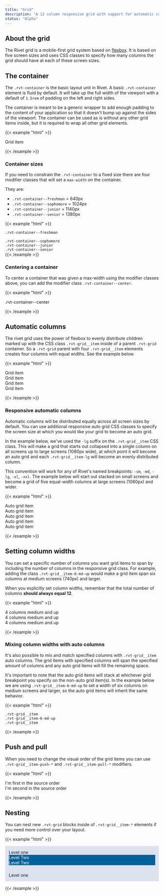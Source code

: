 ```yaml
---
title: "Grid"
description: "A 12 column responsive grid with support for automatic columns that makes it easy to lay out your application."
status: "Alpha"
---
```


## About the grid
The Rivet grid is a mobile-first grid system based on [flexbox](https://www.w3.org/TR/css-flexbox-1/). It is based on five screen sizes and uses CSS classes to specify how many columns the grid should have at each of these screen sizes.

## The container
The `.rvt-container` is the basic layout unit in Rivet. A basic `.rvt-container` element is fluid by default. It will take up the full width of the viewport with a default of `1.5rem` of padding on the left and right sides.

The container is meant to be a generic wrapper to add enough padding to the content of your application so that it doesn't bump up against the sides of the viewport. The container can be used as is without any other grid items inside, but it is required to wrap all other grid elements.

{{< example "html" >}}<div class="rvt-container">
    <div class="rvt-grid">
        <div class="rvt-grid__item">
            <span>Grid item</span>
        </div>
    </div>
</div>
{{< /example >}}

### Container sizes
If you need to constrain the `.rvt-container` to a fixed size there are four modifier classes that will set a `max-width` on the container.

They are:

- `.rvt-container--freshman` = 640px
- `.rvt-container--sophomore` = 1024px
- `.rvt-container--junior` = 1140px
- `.rvt-container--senior` = 1380px

{{< example "html" >}}<div class="rvt-container rvt-container--freshman">
    <div class="rvt-grid">
        <div class="rvt-grid__item"><span><code>.rvt-container--freshman</code></span></div>
    </div>
</div>
<div class="rvt-container rvt-container--sophomore">
    <div class="rvt-grid">
        <div class="rvt-grid__item"><span><code>.rvt-container--sophomore</code></span></div>
    </div>
</div>
<div class="rvt-container rvt-container--junior">
    <div class="rvt-grid">
        <div class="rvt-grid__item"><span><code>.rvt-container--junior</code></span></div>
    </div>
</div>
<div class="rvt-container rvt-container--senior">
    <div class="rvt-grid">
        <div class="rvt-grid__item"><span><code>.rvt-container--senior</code></span></div>
    </div>
</div>
{{< /example >}}

### Centering a container
To center a container that was given a max-width using the modifier classes above, you can add the modifier class `.rvt-container--center`.

{{< example "html" >}}<div class="rvt-container rvt-container--freshman rvt-container--center">
    <div class="rvt-grid">
        <div class="rvt-grid__item">
            <span>.rvt-container--center</span>
        </div>
    </div>
</div>
{{< /example >}}

## Automatic columns
The rivet grid uses the power of flexbox to evenly distribute children marked up with the CSS class `.rvt-grid__item` inside of a parent `.rvt-grid`  container. So a `.rvt-grid` parent with four `.rvt-grid__item` elements creates four columns with equal widths. See the example below.

{{< example "html" >}}<div class="rvt-container">
    <div class="rvt-grid">
        <div class="rvt-grid__item">
            <span>Grid item</span>
        </div>
        <div class="rvt-grid__item">
            <span>Grid item</span>
        </div>
        <div class="rvt-grid__item">
            <span>Grid item</span>
        </div>
        <div class="rvt-grid__item">
            <span>Grid item</span>
        </div>
    </div>
</div>
{{< /example >}}

### Responsive automatic columns
Automatic columns will be distributed equally across all screen sizes by default. You can use additional responsive auto grid CSS classes to specify the screen size at which you would like your grid to become an auto grid.

In the example below, we've used the `-lg` suffix on the `.rvt-grid__item` CSS class. This will make a grid that starts out collapsed into a single column on all screens up to large screens (1080px wide), at which point it will become an auto grid and each `.rvt-grid__item-lg` will become an evenly distributed column.

This convention will work for any of Rivet's named breakpoints: `-sm`, `-md`, `-lg`, `-xl`, `-xxl`. The example below will start out stacked on small screens and become a grid of five equal-width columns at large screens (1080px) and wider.

{{< example "html" >}}<div class="rvt-container">
    <div class="rvt-grid">
        <div class="rvt-grid__item-lg">
            <span>Auto grid item</span>
        </div>
        <div class="rvt-grid__item-lg">
            <span>Auto grid item</span>
        </div>
        <div class="rvt-grid__item-lg">
            <span>Auto grid item</span>
        </div>
        <div class="rvt-grid__item-lg">
            <span>Auto grid item</span>
        </div>
        <div class="rvt-grid__item-lg">
            <span>Auto grid item</span>
        </div>
    </div>
</div>
{{< /example >}}

## Setting column widths

You can set a specific number of columns you want grid items to span by including the number of columns in the responsive grid class. For example, adding the class `.rvt-grid__item-6-md-up` would make a grid item span six columns at medium screens (740px) and larger.

When you explicitly set column widths, remember that the total number of columns **should always equal 12**.

{{< example "html" >}}<div class="rvt-container rvt-container--junior rvt-container--center">
    <div class="rvt-grid">
        <div class="rvt-grid__item-4-md-up">
            <span>4 columns medium and up</span>
        </div>
        <div class="rvt-grid__item-4-md-up">
            <span>4 columns medium and up</span>
        </div>
        <div class="rvt-grid__item-4-md-up">
            <span>4 columns medium and up</span>
        </div>
    </div>
</div>
{{< /example >}}

### Mixing column widths with auto columns
It's also possible to mix and match specified columns with `.rvt-grid__item` auto columns. The grid items with specified columns will span the specified amount of columns and any auto grid items will fill the remaining space.

It's important to note that the auto grid items will stack at whichever grid breakpoint you specify on the non-auto grid item(s). In the example below we are using `.rvt-grid__item-6-md-up` to set a width of six columns on medium screens and larger, so the auto grid items will inherit the same behavior.

{{< example "html" >}}<div class="rvt-container">
    <div class="rvt-grid">
        <div class="rvt-grid__item">
            <span><code>.rvt-grid__item</code></span>
        </div>
        <div class="rvt-grid__item-6-md-up">
            <span><code>.rvt-grid__item-6-md-up</code></span>
        </div>
        <div class="rvt-grid__item">
            <span><code>.rvt-grid__item</code></span>
        </div>
    </div>
</div>
{{< /example >}}

## Push and pull
When you need to change the visual order of the grid items you can use `.rvt-grid__item-push-*` and `.rvt-grid__item-pull-*` modifiers.

{{< example "html" >}}<div class="rvt-container">
    <div class="rvt-grid">
        <div class="rvt-grid__item-4-md-up rvt-grid__item-push-8-md">
            <span>I'm first in the source order</span>
        </div>
        <div class="rvt-grid__item-8-md-up rvt-grid__item-pull-4-md">
            <span>I'm second in the source order</span>
        </div>
    </div>
</div>
{{< /example >}}

## Nesting
You can nest new `.rvt-grid` blocks inside of `.rvt-grid__item-*` elements if you need more control over your layout.

{{< example "html" >}}<div class="rvt-container">
    <div class="rvt-grid">
        <div class="rvt-grid__item-7-md-up rvt-grid__item-9-lg-up">
            <div style="background-color: #dce3ee; padding: .75rem;">
                Level one
                <div class="rvt-grid">
                    <div class="rvt-grid__item-7-md-up rvt-grid__item-9-lg-up">
                        <div style="background-color: #006298; color: #fff;">
                            Level Two
                        </div>
                    </div>
                    <div class="rvt-grid__item-5-md-up rvt-grid__item-3-lg-up">
                        <div style="background-color: #006298; color: #fff;">Level Two</div>
                    </div>
                </div>
            </div>
        </div>
        <div class="rvt-grid__item-5-md-up rvt-grid__item-3-lg-up">
            <div style="background-color: #dce3ee; padding: .75rem;">
                Level one
            </div>
        </div>
    </div>
</div>
{{< /example >}}